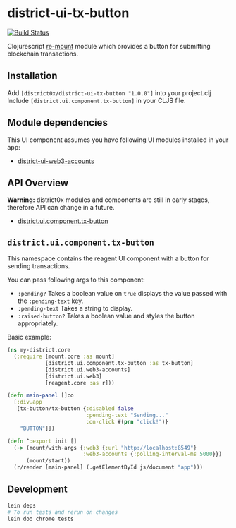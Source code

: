 # district-ui-tx-button

[![Build Status](https://travis-ci.org/district0x/district-ui-tx-button.svg?branch=master)](https://travis-ci.org/district0x/district-ui-tx-button)

Clojurescript [re-mount](https://github.com/district0x/d0x-INFRA/blob/master/re-mount.md) module which provides a button for submitting blockchain transactions.

## Installation
Add `[district0x/district-ui-tx-button "1.0.0"]` into your project.clj
Include `[district.ui.component.tx-button]` in your CLJS file.

## Module dependencies
This UI component assumes you have following UI modules installed in your app:
* [district-ui-web3-accounts](https://github.com/district0x/district-ui-web3-accounts)

## API Overview

**Warning:** district0x modules and components are still in early stages, therefore API can change in a future.

- [district.ui.component.tx-button](#component)

## <a name="component">`district.ui.component.tx-button`
This namespace contains the reagent UI component with a button for sending transactions. <br>

You can pass following args to this component:
* `:pending?` Takes a boolean value on `true` displays the value passed with the `:pending-text` key.
* `:pending-text` Takes a string to display.
* `:raised-button?` Takes a boolean value and styles the button appropriately.

Basic example:

```clojure
(ns my-district.core
  (:require [mount.core :as mount]
            [district.ui.component.tx-button :as tx-button]
            [district.ui.web3-accounts]
            [district.ui.web3]
            [reagent.core :as r]))

(defn main-panel []co
  [:div.app
   [tx-button/tx-button {:disabled false
                         :pending-text "Sending..."
                         :on-click #(prn "click!")}
    "BUTTON"]])

(defn ^:export init []
  (-> (mount/with-args {:web3 {:url "http://localhost:8549"}
                        :web3-accounts {:polling-interval-ms 5000}})
      (mount/start))
  (r/render [main-panel] (.getElementById js/document "app")))
```

## Development
```bash
lein deps
# To run tests and rerun on changes
lein doo chrome tests
```
